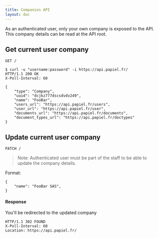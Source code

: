 ```yaml
---
title: Companies API
layout: doc
---
```



As an authenticated user, only your own company is exposed to the API. This company details can be read at the API root.

## Get current user company

`GET /`

	$ curl -u "username:password" -i https://api.papiel.fr/
	HTTP/1.1 200 OK
	X-Poll-Interval: 60

	{
		"type": "Company",
		"uuid": "dcjkz777dscsdvdv249",
		"name": "FooBar",
		"users_url": "https://api.papiel.fr/users",
		"user_url": "https://api.papiel.fr/user",
		"documents_url": "https://api.papiel.fr/documents",
		"document_types_url": "https://api.papiel.fr/doctypes"
	}

## Update current user company

`PATCH /`

> Note:  Authenticated user must be part of the staff to be able to update the company details.

Format:

	{
		"name": "FooBar SAS",
	}

#### Response

You'll be redirected to the updated company

	HTTP/1.1 302 FOUND
	X-Poll-Interval: 60
	Location: https://api.papiel.fr/
